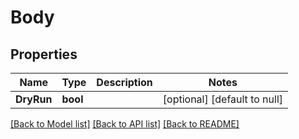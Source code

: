 # Body

## Properties
Name | Type | Description | Notes
------------ | ------------- | ------------- | -------------
**DryRun** | **bool** |  | [optional] [default to null]

[[Back to Model list]](../README.md#documentation-for-models) [[Back to API list]](../README.md#documentation-for-api-endpoints) [[Back to README]](../README.md)


